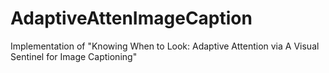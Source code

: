 # AdaptiveAttenImageCaption
Implementation of "Knowing When to Look: Adaptive Attention via A Visual Sentinel for Image Captioning"
